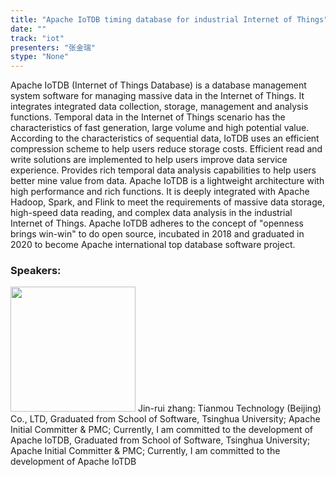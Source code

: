 ```yaml
---
title: "Apache IoTDB timing database for industrial Internet of Things"
date: "" 
track: "iot"
presenters: "张金瑞"
stype: "None"
---
```

Apache IoTDB (Internet of Things Database) is a database management system software for managing massive data in the Internet of Things. It integrates integrated data collection, storage, management and analysis functions. Temporal data in the Internet of Things scenario has the characteristics of fast generation, large volume and high potential value. According to the characteristics of sequential data, IoTDB uses an efficient compression scheme to help users reduce storage costs. Efficient read and write solutions are implemented to help users improve data service experience. Provides rich temporal data analysis capabilities to help users better mine value from data. Apache IoTDB is a lightweight architecture with high performance and rich functions. It is deeply integrated with Apache Hadoop, Spark, and Flink to meet the requirements of massive data storage, high-speed data reading, and complex data analysis in the industrial Internet of Things. Apache IoTDB adheres to the concept of "openness brings win-win" to do open source, incubated in 2018 and graduated in 2020 to become Apache international top database software project.
 ### Speakers: 
 <img src="images/speaker/1173.png" width="200" />
 Jin-rui zhang: Tianmou Technology (Beijing) Co., LTD, Graduated from School of Software, Tsinghua University; Apache Initial Committer & PMC; Currently, I am committed to the development of Apache IoTDB, Graduated from School of Software, Tsinghua University; Apache Initial Committer & PMC; Currently, I am committed to the development of Apache IoTDB
 